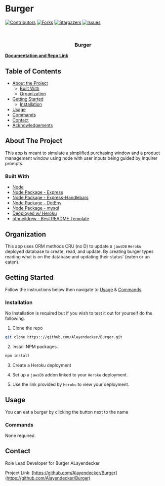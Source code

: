 # Burger

[![Contributors][contributors-shield]][contributors-url]
[![Forks][forks-shield]][forks-url]
[![Stargazers][stars-shield]][stars-url]
[![Issues][issues-shield]][issues-url]

<!-- PROJECT LOGO -->
<br />
<p align="center">
  <h3 align="center">Burger</h3>
    <a href="https://github.com/Alayendecker/Burger"><strong>Documentation and Repo Link</strong></a>
    <br />
    
  </p>
</p>

<!-- TABLE OF CONTENTS -->

## Table of Contents

- [About the Project](#about-the-project)
  - [Built With](#built-with)
  - [Organization](#Organization)
- [Getting Started](#getting-started)
  - [Installation](#installation)
- [Usage](#usage)
- [Commands](#commands)
- [Contact](#contact)
- [Acknowledgements](#acknowledgements)

<!-- ABOUT THE PROJECT -->

## About The Project

This app is meant to simulate a simplified purchasing window and a product management window using node with user inputs being guided by Inquirer prompts.

### Built With

- [Node](https://nodejs.org/en/)
- [Node Package - Express](https://www.npmjs.com/package/express)
- [Node Package - Express-Handlebars](https://www.npmjs.com/package/express-handlebars)
- [Node Package - DotEnv](https://www.npmjs.com/package/dotenv)
- [Node Package - mysql](https://www.npmjs.com/package/mysql)
- [Deoployed w/ Heroku](https://dry-journey-76838.herokuapp.com)
- [othneildrew - Best README Template](https://github.com/othneildrew/Best-README-Template)

<!-- Organization -->

## Organization

This app uses ORM methods CRU (no D) to update a `jawsDB` `Heroku` deployed database to create, read, and update. By creating burger types reading what is on the database and updating their status' (eaten or un eaten).

<!-- GETTING STARTED -->

## Getting Started

Follow the instructions below then navigate to [Usage](#usage) & [Commands](#commands).

### Installation

No Installation is required but if you wish to test it out for yourself do the following.

1. Clone the repo

```sh
git clone https:://github.com/Alayendecker/Burger.git
```

2. Install NPM packages.

```sh
npm install
```

3. Create a Heroku deployment

4. Set up a `jawsDb` addon linked to your `Heroku` deployment.

5. Use the link provided by `Heroku` to view your deployment.

<!-- USAGE EXAMPLES -->

## Usage

You can eat a burger by clicking the button next to the name

### Commands

None required.

<!-- CONTACT -->

## Contact

Role Lead Developer for Burger ALayendecker

Project Link: [https://github.com/Alayendecker/Burger](https://github.com/Alayendecker/Burger)

<!-- MARKDOWN LINKS & IMAGES -->
<!-- https://www.markdownguide.org/basic-syntax/#reference-style-links -->

[contributors-shield]: https://img.shields.io/github/contributors/Alayendecker/Burger.svg?style=flat-square
[contributors-url]: https://github.com/Alayendecker/Burger/graphs/contributors
[forks-shield]: https://img.shields.io/github/forks/Alayendecker/Burger.svg?style=flat-square
[forks-url]: https://github.com/Alayendecker/Burger/network/members
[stars-shield]: https://img.shields.io/github/stars/Alayendecker/Burger.svg?style=flat-square
[stars-url]: https://github.com/Alayendecker/Burger/stargazers
[issues-shield]: https://img.shields.io/github/issues/Alayendecker/Burger.svg?style=flat-square
[issues-url]: https://github.com/Alayendecker/Burger/issues

